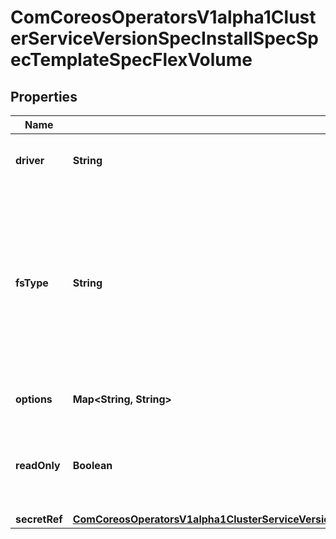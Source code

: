 
# ComCoreosOperatorsV1alpha1ClusterServiceVersionSpecInstallSpecSpecTemplateSpecFlexVolume

## Properties
Name | Type | Description | Notes
------------ | ------------- | ------------- | -------------
**driver** | **String** | Driver is the name of the driver to use for this volume. | 
**fsType** | **String** | Filesystem type to mount. Must be a filesystem type supported by the host operating system. Ex. \&quot;ext4\&quot;, \&quot;xfs\&quot;, \&quot;ntfs\&quot;. The default filesystem depends on FlexVolume script. |  [optional]
**options** | **Map&lt;String, String&gt;** | Optional: Extra command options if any. |  [optional]
**readOnly** | **Boolean** | Optional: Defaults to false (read/write). ReadOnly here will force the ReadOnly setting in VolumeMounts. |  [optional]
**secretRef** | [**ComCoreosOperatorsV1alpha1ClusterServiceVersionSpecInstallSpecSpecTemplateSpecFlexVolumeSecretRef**](ComCoreosOperatorsV1alpha1ClusterServiceVersionSpecInstallSpecSpecTemplateSpecFlexVolumeSecretRef.md) |  |  [optional]



